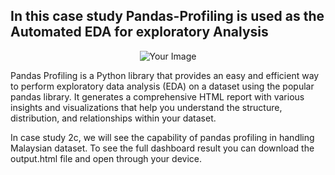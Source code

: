 ## In this case study Pandas-Profiling is used as the Automated EDA for exploratory Analysis

<p align="center">
    <img src="https://github.com/drshahizan/Python_EDA/assets/142320760/960b4990-9c9c-4b3b-af8f-00cb37388fd8" alt="Your Image">
</p>


Pandas Profiling is a Python library that provides an easy and efficient way to perform exploratory data analysis (EDA) on a dataset using the popular pandas library. It generates a comprehensive HTML report with various insights and visualizations that help you understand the structure, distribution, and relationships within your dataset.

In case study 2c, we will see the capability of pandas profiling in handling Malaysian dataset. 
To see the full dashboard result you can download the output.html file and open through your device.
